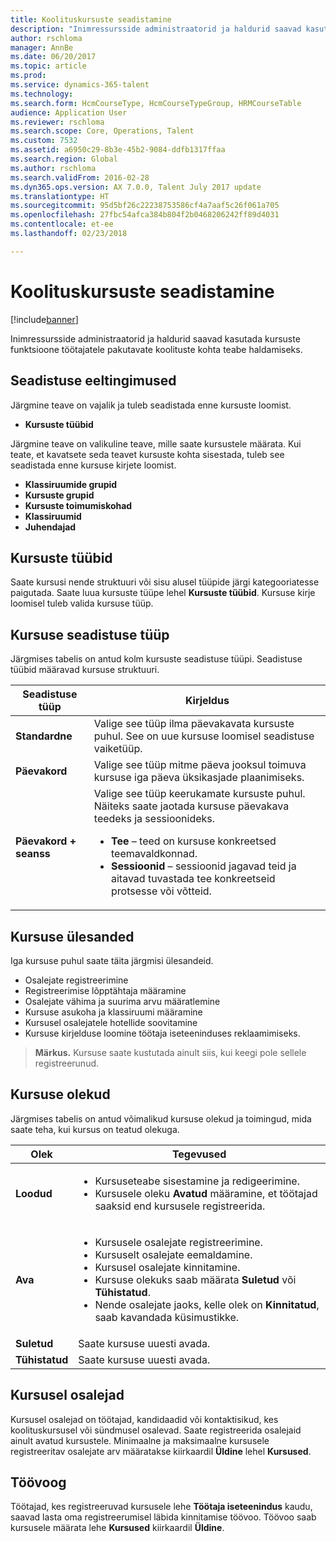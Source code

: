 ```yaml
---
title: Koolituskursuste seadistamine
description: "Inimressursside administraatorid ja haldurid saavad kasutada kursuste funktsioone töötajatele pakutavate koolituste kohta teabe haldamiseks."
author: rschloma
manager: AnnBe
ms.date: 06/20/2017
ms.topic: article
ms.prod: 
ms.service: dynamics-365-talent
ms.technology: 
ms.search.form: HcmCourseType, HcmCourseTypeGroup, HRMCourseTable
audience: Application User
ms.reviewer: rschloma
ms.search.scope: Core, Operations, Talent
ms.custom: 7532
ms.assetid: a6950c29-8b3e-45b2-9084-ddfb1317ffaa
ms.search.region: Global
ms.author: rschloma
ms.search.validFrom: 2016-02-28
ms.dyn365.ops.version: AX 7.0.0, Talent July 2017 update
ms.translationtype: HT
ms.sourcegitcommit: 95d5bf26c22238753586cf4a7aaf5c26f061a705
ms.openlocfilehash: 27fbc54afca384b804f2b0468206242ff89d4031
ms.contentlocale: et-ee
ms.lasthandoff: 02/23/2018

---
```


# <a name="set-up-training-courses"></a>Koolituskursuste seadistamine

[!include[banner](includes/banner.md)]


Inimressursside administraatorid ja haldurid saavad kasutada kursuste funktsioone töötajatele pakutavate koolituste kohta teabe haldamiseks.

 <a name="set-up-prerequisites"></a> Seadistuse eeltingimused
---------------------

Järgmine teave on vajalik ja tuleb seadistada enne kursuste loomist.
-   **Kursuste tüübid**

Järgmine teave on valikuline teave, mille saate kursustele määrata. Kui teate, et kavatsete seda teavet kursuste kohta sisestada, tuleb see seadistada enne kursuse kirjete loomist.
-   **Klassiruumide grupid**
-   **Kursuste grupid**
-   **Kursuste toimumiskohad**
-   **Klassiruumid**
-   **Juhendajad**

## <a name="course-types"></a>Kursuste tüübid
Saate kursusi nende struktuuri või sisu alusel tüüpide järgi kategooriatesse paigutada. Saate luua kursuste tüüpe lehel **Kursuste tüübid**. Kursuse kirje loomisel tuleb valida kursuse tüüp.

## <a name="course-setup-type"></a>Kursuse seadistuse tüüp
Järgmises tabelis on antud kolm kursuste seadistuse tüüpi. Seadistuse tüübid määravad kursuse struktuuri.

<table>
<thead>
<tr class="header">
<th>Seadistuse tüüp</th>
<th>Kirjeldus</th>
</tr>
</thead>
<tbody>
<tr class="odd">
<td><strong>Standardne</strong></td>
<td>Valige see tüüp ilma päevakavata kursuste puhul. See on uue kursuse loomisel seadistuse vaiketüüp.</td>
</tr>
<tr class="even">
<td><strong>Päevakord</strong></td>
<td>Valige see tüüp mitme päeva jooksul toimuva kursuse iga päeva üksikasjade plaanimiseks.</td>
</tr>
<tr class="odd">
<td><strong>Päevakord + seanss</strong></td>
<td>Valige see tüüp keerukamate kursuste puhul. Näiteks saate jaotada kursuse päevakava teedeks ja sessioonideks.
<ul>
<li><strong>Tee</strong> – teed on kursuse konkreetsed teemavaldkonnad.</li>
<li><strong>Sessioonid</strong> – sessioonid jagavad teid ja aitavad tuvastada tee konkreetseid protsesse või võtteid.</li>
</ul></td>
</tr>
</tbody>
</table>

## <a name="course-tasks"></a>Kursuse ülesanded
Iga kursuse puhul saate täita järgmisi ülesandeid.
-   Osalejate registreerimine
-   Registreerimise lõpptähtaja määramine
-   Osalejate vähima ja suurima arvu määratlemine
-   Kursuse asukoha ja klassiruumi määramine
-   Kursusel osalejatele hotellide soovitamine
-   Kursuse kirjelduse loomine töötaja iseteeninduses reklaamimiseks.

  >**Märkus.** Kursuse saate kustutada ainult siis, kui keegi pole sellele registreerunud. 
    
## <a name="course-statuses"></a>Kursuse olekud
Järgmises tabelis on antud võimalikud kursuse olekud ja toimingud, mida saate teha, kui kursus on teatud olekuga.

<table>
<thead>
<tr class="header">
<th>Olek</th>
<th>Tegevused</th>
</tr>
</thead>
<tbody>
<tr class="odd">
<td><strong>Loodud</strong></td>
<td><ul>
<li>Kursuseteabe sisestamine ja redigeerimine.</li>
<li>Kursusele oleku <strong>Avatud</strong> määramine, et töötajad saaksid end kursusele registreerida.</li>
</ul></td>
</tr>
<tr class="even">
<td><strong>Ava</strong></td>
<td><ul>
<li>Kursusele osalejate registreerimine.</li>
<li>Kursuselt osalejate eemaldamine.</li>
<li>Kursusel osalejate kinnitamine.</li>
<li>Kursuse olekuks saab määrata<strong> Suletud</strong> või <strong>Tühistatud</strong>.</li>
<li>Nende osalejate jaoks, kelle olek on <strong>Kinnitatud</strong>, saab kavandada küsimustikke.</li>
</ul></td>
</tr>
<tr class="odd">
<td><strong>Suletud</strong></td>
<td>Saate kursuse uuesti avada.</td>
</tr>
<tr class="even">
<td><strong>Tühistatud</strong></td>
<td>Saate kursuse uuesti avada.</td>
</tr>
</tbody>
</table>

## <a name="course-participants"></a>Kursusel osalejad
Kursusel osalejad on töötajad, kandidaadid või kontaktisikud, kes koolituskursusel või sündmusel osalevad. Saate registreerida osalejaid ainult avatud kursustele. Minimaalne ja maksimaalne kursusele registreeritav osalejate arv määratakse kiirkaardil **Üldine** lehel **Kursused**.

<a name="workflow"></a>Töövoog
--------

Töötajad, kes registreeruvad kursusele lehe **Töötaja iseteenindus** kaudu, saavad lasta oma registreerumisel läbida kinnitamise töövoo.  Töövoo saab kursusele määrata lehe **Kursused** kiirkaardil **Üldine**.






